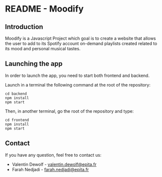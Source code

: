 # README - Moodify

## Introduction

Moodify is a Javascript Project which goal is to create a website that allows the user to add to its Spotify account on-demand playlists created related to its mood and personal musical tastes.

## Launching the app

In order to launch the app, you need to start both frontend and backend.

Launch in a terminal the following command at the root of the repository:
```
cd backend
npm install
npm start
```

Then, in another terminal, go the root of the repository and type:
```
cd frontend
npm install
npm start
```

## Contact

If you have any question, feel free to contact us:
* Valentin Dewolf - valentin.dewolf@epita.fr
* Farah Nedjadi - farah.nedjadi@epita.fr
